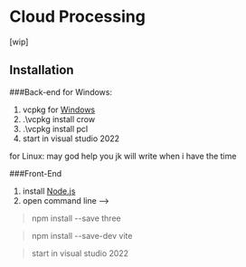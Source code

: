 # Cloud Processing


[wip]

## Installation
###Back-end
for Windows:
1. vcpkg for [Windows](https://github.com/microsoft/vcpkg?tab=readme-ov-file#quick-start-windows)
2. .\vcpkg install crow
3. .\vcpkg install pcl
4. start in visual studio 2022

for Linux:
may god help you jk will write when i have the time


###Front-End

1. install [Node.js](https://nodejs.org/en)
2. open command line -->

> npm install --save three

> npm install --save-dev vite

> start in visual studio 2022